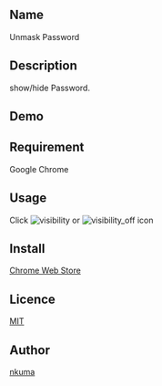 ## Name
Unmask Password

## Description
show/hide Password.
## Demo

## Requirement
Google Chrome

## Usage
Click ![visibility](https://raw.githubusercontent.com/google/material-design-icons/master/action/1x_ios/ic_visibility_black_24dp.png) or ![visibility_off]( https://raw.githubusercontent.com/google/material-design-icons/master/action/1x_ios/ic_visibility_off_black_24dp.png) icon

## Install
[Chrome Web Store](https://chrome.google.com/webstore/detail/unmask-password/pmmeddaccflimcipblojlnfandenhicb)

## Licence
[MIT](http://en.wikipedia.org/wiki/MIT_License)

## Author
[nkuma](https://github.com/nkuma)
